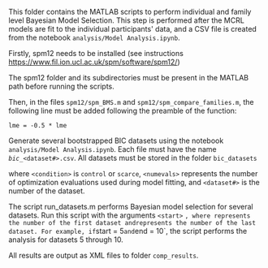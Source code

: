 This folder contains the MATLAB scripts to perform individual and family level Bayesian Model Selection. This step is performed after the MCRL models are fit to the individual participants' data, and a CSV file is created from the notebook `analysis/Model Analysis.ipynb`.

Firstly, spm12 needs to be installed (see instructions https://www.fil.ion.ucl.ac.uk/spm/software/spm12/)

The spm12 folder and its subdirectories must be present in the MATLAB path before running the scripts.

Then, in the files `spm12/spm_BMS.m` and `spm12/spm_compare_families.m`, the following line must be added following the preamble of the function:

`lme = -0.5 * lme`

Generate several bootstrapped BIC datasets using the notebook `analysis/Model Analysis.ipynb`. Each file must have the name <code><condition>_bic_<numevals>_<dataset#>.csv</code>. All datasets must be stored in the folder `bic_datasets`

where `<condition>` is `control` or `scarce`, `<numevals>` represents the number of optimization evaluations used during model fitting, and `<dataset#>` is the number of the dataset.

The script run_datasets.m performs Bayesian model selection for several datasets. Run this script with the arguments `<start>` <end> <condition> <numevals>`, where `<start>` represents the number of the first dataset and `<end>` represents the number of the last dataset. For example, if `start = 5` and `end = 10`, the script performs the analysis for datasets 5 through 10.

All results are output as XML files to folder `comp_results`.

